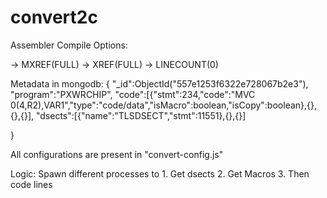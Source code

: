 # convert2c

Assembler Compile Options:

-> MXREF(FULL)
-> XREF(FULL)
-> LINECOUNT(0)


Metadata in mongodb:
{
	"_id":ObjectId("557e1253f6322e728067b2e3"),
	"program":"PXWRCHIP",
	"code":[{"stmt":234,"code":"MVC 0(4,R2),VAR1","type":"code/data","isMacro":boolean,"isCopy":boolean},{},{},{}],
	"dsects":[{"name":"TLSDSECT","stmt":11551},{},{}]

}


All configurations are present in  "convert-config.js"

Logic:
Spawn different processes to
	1. Get dsects
	2. Get Macros
	3. Then code lines

